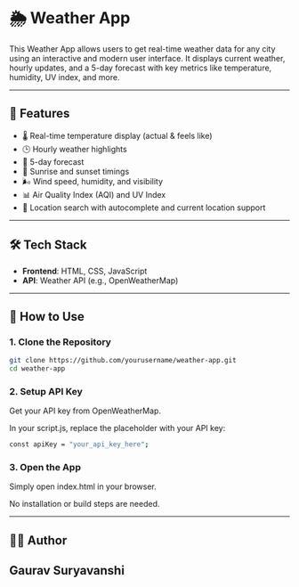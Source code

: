 # 🌦️ Weather App

This Weather App allows users to get real-time weather data for any city using an interactive and modern user interface. It displays current weather, hourly updates, and a 5-day forecast with key metrics like temperature, humidity, UV index, and more.

---

## 🚀 Features

- 🌡️ Real-time temperature display (actual & feels like)  
- 🕒 Hourly weather highlights  
- 📅 5-day forecast  
- 🌅 Sunrise and sunset timings  
- 🌬️ Wind speed, humidity, and visibility  
- 📊 Air Quality Index (AQI) and UV Index  
- 📍 Location search with autocomplete and current location support  

---

## 🛠️ Tech Stack

- **Frontend**: HTML, CSS, JavaScript  
- **API**: Weather API (e.g., OpenWeatherMap)

---

## 🔧 How to Use

### 1. Clone the Repository

```bash
git clone https://github.com/yourusername/weather-app.git
cd weather-app
```
### 2. Setup API Key
Get your API key from OpenWeatherMap.

In your script.js, replace the placeholder with your API key:
```bash
const apiKey = "your_api_key_here";

```

### 3. Open the App
Simply open index.html in your browser.

No installation or build steps are needed.

---

## 🧑‍💻 Author
Gaurav Suryavanshi
---

